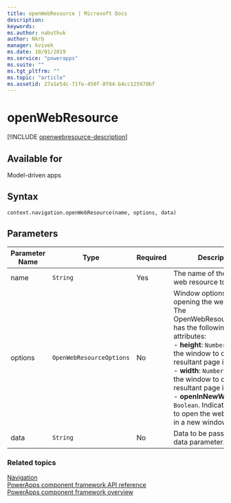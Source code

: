 ```yaml
---
title: openWebResource | Microsoft Docs
description: 
keywords:
ms.author: nabuthuk
author: Nkrb
manager: kvivek
ms.date: 10/01/2019
ms.service: "powerapps"
ms.suite: ""
ms.tgt_pltfrm: ""
ms.topic: "article"
ms.assetid: 27a1e54c-71fe-450f-8f84-b4cc125970bf
---
```


# openWebResource

[!INCLUDE [openwebresource-description](includes/openwebresource-description.md)]

## Available for 

Model-driven apps

## Syntax

`context.navigation.openWebResource(name, options, data)`

## Parameters

| Parameter Name|Type|Required|Description|
| ------------- |----|--------|-----------|
|name|`String`|Yes|The name of the HTML web resource to open.|
|options|`OpenWebResourceOptions`|No|Window options for opening the web resource. The OpenWebResourceOptions has the following attributes:<br/>- **height**: `Number`. Height of the window to display the resultant page in pixels.<br/>- **width**: `Number`. Width of the window to display the resultant page in pixels.<br/>- **openInNewWindow**: `Boolean`. Indicates whether to open the web resource in a new window.|
|data|`String`|No|Data to be passed into the data parameter.

### Related topics

[Navigation](../navigation.md)<br/>
[PowerApps component framework API reference](../../reference/index.md)<br/>
[PowerApps component framework overview](../../overview.md)